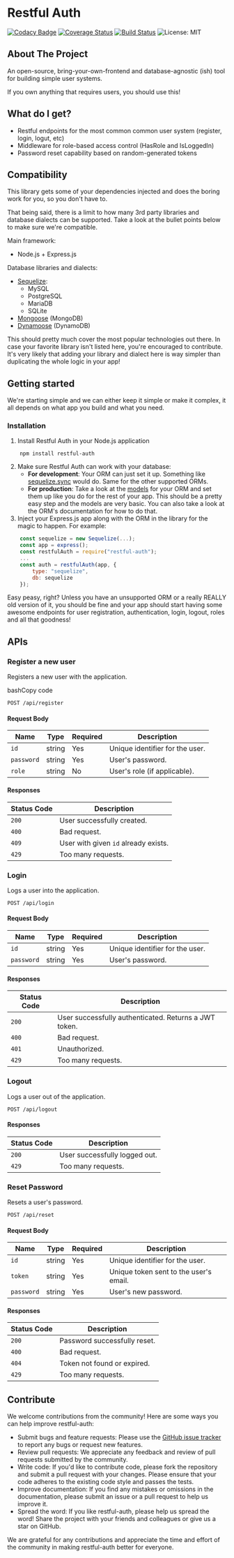 # Restful Auth

[![Codacy Badge](https://app.codacy.com/project/badge/Grade/5b17056ba23f4e6ba8cb75c99a32b3ae)](https://www.codacy.com/gh/Mihai925/restful-auth/dashboard?utm_source=github.com&amp;utm_medium=referral&amp;utm_content=Mihai925/restful-auth&amp;utm_campaign=Badge_Grade) [![Coverage Status](https://coveralls.io/repos/github/Mihai925/restful-auth/badge.svg)](https://coveralls.io/github/Mihai925/restful-auth) [![Build Status](https://travis-ci.com/Mihai925/restful-auth.svg?branch=develop)](https://travis-ci.com/Mihai925/restful-auth)  ![License: MIT](https://img.shields.io/badge/License-MIT-green.svg)

## About The Project

An open-source, bring-your-own-frontend and database-agnostic (ish) tool for building simple user systems.

If you own anything that requires users, you should use this!

## What do I get?

 * Restful endpoints for the most common common user system (register, login, logut, etc)
 * Middleware for role-based access control (HasRole and IsLoggedIn)
 * Password reset capability based on random-generated tokens

## Compatibility

This library gets some of your dependencies injected and does the boring work for you, so you don't have to.

That being said, there is a limit to how many 3rd party libraries and database dialects can be supported. Take a look at the bullet points below to make sure we're compatible.

Main framework:

 * Node.js + Express.js

Database libraries and dialects:

 * [Sequelize](https://sequelize.org/):
    * MySQL
    * PostgreSQL
    * MariaDB
    * SQLite
 * [Mongoose](https://mongoosejs.com/) (MongoDB)
 * [Dynamoose](https://dynamoosejs.com/) (DynamoDB)

This should pretty much cover the most popular technologies out there. In case your favorite library isn't listed here, you're encouraged to contribute. It's very likely that adding your library and dialect here is way simpler than duplicating the whole logic in your app!

## Getting started

We're starting simple and we can either keep it simple or make it complex, it all depends on what app you build and what you need.

### Installation

 1. Install Restful Auth in your Node.js application
```shell
    npm install restful-auth
```
 2. Make sure Restful Auth can work with your database:
    * **For development**: Your ORM can just set it up. Something like [sequelize.sync](https://sequelize.org/master/manual/model-basics.html#synchronizing-all-models-at-once) would do. Same for the other supported ORMs.
    * **For production**: Take a look at the [models](https://github.com/Mihai925/restful-auth/tree/develop/models) for your ORM and set them up like you do for the rest of your app. This should be a pretty easy step and the models are very basic. You can also take a look at the ORM's documentation for how to do that.
 3. Inject your Express.js app along with the ORM in the library for the magic to happen. For example:
```javascript
    const sequelize = new Sequelize(...);
    const app = express();
    const restfulAuth = require("restful-auth");
    ...
    const auth = restfulAuth(app, {
    	type: "sequelize",
    	db: sequelize
    });

```
Easy peasy, right? Unless you have an unsupported ORM or a really REALLY old version of it, you should be fine and your app should start having some awesome endpoints for user registration, authentication, login, logout, roles and all that goodness!

## APIs

### Register a new user

Registers a new user with the application.

bashCopy code

`POST /api/register`

#### Request Body

| Name | Type | Required | Description |
| --- | --- | --- | --- |
| `id` | string | Yes | Unique identifier for the user. |
| `password` | string | Yes | User's password. |
| `role` | string | No | User's role (if applicable). |

#### Responses

| Status Code | Description |
| --- | --- |
| `200` | User successfully created. |
| `400` | Bad request. |
| `409` | User with given `id` already exists. |
| `429` | Too many requests. |

### Login

Logs a user into the application.


`POST /api/login`

#### Request Body

| Name | Type | Required | Description |
| --- | --- | --- | --- |
| `id` | string | Yes | Unique identifier for the user. |
| `password` | string | Yes | User's password. |

#### Responses

| Status Code | Description |
| --- | --- |
| `200` | User successfully authenticated. Returns a JWT token. |
| `400` | Bad request. |
| `401` | Unauthorized. |
| `429` | Too many requests. |

### Logout

Logs a user out of the application.


`POST /api/logout`

#### Responses

| Status Code | Description |
| --- | --- |
| `200` | User successfully logged out. |
| `429` | Too many requests. |

### Reset Password

Resets a user's password.


`POST /api/reset`

#### Request Body

| Name | Type | Required | Description |
| --- | --- | --- | --- |
| `id` | string | Yes | Unique identifier for the user. |
| `token` | string | Yes | Unique token sent to the user's email. |
| `password` | string | Yes | User's new password. |

#### Responses

| Status Code | Description |
| --- | --- |
| `200` | Password successfully reset. |
| `400` | Bad request. |
| `404` | Token not found or expired. |
| `429` | Too many requests. |
## Contribute

We welcome contributions from the community! Here are some ways you can help improve restful-auth:

- Submit bugs and feature requests: Please use the [GitHub issue tracker](https://github.com/Mihai925/restful-auth/issues) to report any bugs or request new features.
- Review pull requests: We appreciate any feedback and review of pull requests submitted by the community.
- Write code: If you'd like to contribute code, please fork the repository and submit a pull request with your changes. Please ensure that your code adheres to the existing code style and passes the tests.
- Improve documentation: If you find any mistakes or omissions in the documentation, please submit an issue or a pull request to help us improve it.
- Spread the word: If you like restful-auth, please help us spread the word! Share the project with your friends and colleagues or give us a star on GitHub.

We are grateful for any contributions and appreciate the time and effort of the community in making restful-auth better for everyone.